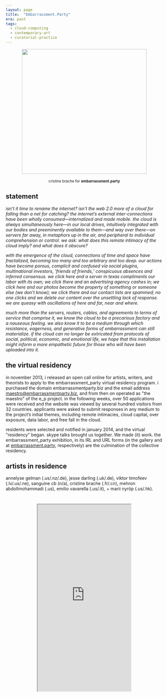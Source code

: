 ```yaml
---
layout: page
title:  "Embarrassment.Party"
era: past
tags:
  - cloud-computing
  - contemporary-art
  - curatorial-practice
---
```

<center>
  <img src="http://embarrassment.party/voidsample.gif" width="400"/><br><br>
  <sup>cristine brache for <b>embarrassment.party</b></sup>
</center>

## statement

*isn’t it time to rename the internet? isn’t the web 2.0 more of a cloud for falling than a net for catching? the internet’s external inter-connections have been wholly consumed—internalized and made mobile. the cloud is always simultaneously here—in our local drives, intuitively integrated with our bodies and preeminently available to them—and way over there—on servers far away, in metaphors up in the air, and peripheral to individual comprehension or control. we ask: what does this remote intimacy of the cloud imply? and what does it obscure?*

*with the emergence of the cloud, connections of time and space have fractalized, becoming too many and too arbitrary and too deep. our actions have become porous, complicit and confused via social plugins, multinational investors, ’friends of friends,‘ conspicuous absences and inferred consensus. we click here and a server in texas compliments our labor with its own; we click there and an advertising agency cashes in; we click here and our photos become the property of something or someone else (we don’t know); we click there and our contact lists are spammed; no one clicks and we delete our content over the unsettling lack of response. we are queasy with oscillations of here and far, near and where.*

*much more than the servers, routers, cables, and agreements to terms of service that comprise it, we know the cloud to be a precarious factory and a nauseous feeling. we also know it to be a medium through which resistance, eagerness, and generative forms of embarrassment can still materialize. if the cloud can no longer be extricated from protocols of social, political, economic, and emotional life, we hope that this installation might inform a more empathetic future for those who will have been uploaded into it.*

## the virtual residency

in november 2013, i released an open call online for artists, writers, and theorists to apply to the embarrassment_party virtual residency program. i purchased the domain embarrassmentparty.biz and the email address maestro@embarrassmentparty.biz, and from then on operated as "the maestro" of the e_p project. in the following weeks, over 50 applications were received and the website was viewed by several hundred visitors from 32 countries. applicants were asked to submit responses in any medium to the project’s initial themes, including remote intimacies, cloud capital, over exposure, data labor, and free fall in the cloud.

residents were selected and notified in january 2014, and the virtual "residency" began. skype talks brought us together. We made (it) work. the embarrassment_party exhibition, in its IRL and URL forms (in the gallery and at [embarrassment.party](http://embarrassment.party), respectively) are the culmination of the collective residency.

## artists in residence

annelyse gelman (.us/.nz/.de), jesse darling (.uk/.de), viktor timofeev (.lv/.us/.ne), sanguine cb (n/a), cristine brache (.fr/.cn), mehron abdollmohammadi (.us), emilio vavarella (.us/.it), + marii nyröp (.us/.hk).


<h1></h1>

<center>
  <iframe src="http://embarrassment.party" height="600px"/>
</center>
